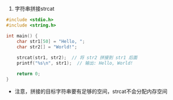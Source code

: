 1. 字符串拼接strcat
```c
#include <stdio.h>
#include <string.h>

int main() {
    char str1[50] = "Hello, ";
    char str2[] = "World!";
    
    strcat(str1, str2);  // 将 str2 拼接到 str1 后面
    printf("%s\n", str1);  // 输出: Hello, World!

    return 0;
}
```
- 注意，拼接的目标字符串要有足够的空间，strcat不会分配内存空间
